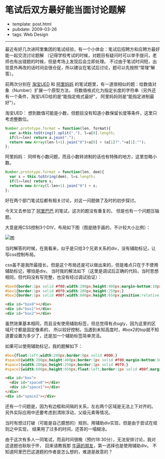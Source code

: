 
# 笔试后双方最好能当面讨论题解

- template: post.html
- pubdate: 2009-03-26
- tags: Web Design

----

最近有好几次进阿里集团的笔试经验，有一个小体会：笔试后招聘方和应聘方最好能一起交流讨论题解
（记得学校考试的时候，对题目有疑问时可以举手提问，老师也有出错题的时候，但是考场上发现后会立即处理。
不过由于笔试时间短，出现意外再改的话时间会很仓促，所以建议在笔试后讨论，题可以先按照“常理”解答）。

前两次分别在 [淘宝UED](http://ued.taobao.com/) 和 [阿里妈妈](http://www.alimama.com/)
的笔试题里，有一道很相似的题：给数值对象（Number）扩展一个原型方法，
将数值格式化为指定长度的字符串（另外还有一个条件，淘宝UED给的是“能指定格式最好”，
阿里妈妈则是“能指定进制最好”）。

淘宝UED：
想到数值可能是小数，但题目没有知道小数保留长度等条件，这里只考虑整数位。

```js
Number.prototype.format = function(len, format){
  var a=this.toString().split("."), l=a[0].length;
  if(l>=len) return a.join(".");
  return new Array(len-l+1).join("0")+a[0] + (a[1]?"."+a[1]:"");
};
```

阿里妈妈：
同样有小数问题，而且小数转进制的话也有特殊的地方，这里忽略小数。

```js
Number.prototype.format = function(len, dem){
  var s = this.toString(dem), l=s.length;
  if(l>=len) return s;
  return new Array(l-len+1).join("0") + s;
};
```

好在两个部门笔试后都有相关讨论，对这一问题做了及时的初步探讨。

今天又去参加了 [阿里巴巴](http://china.alibaba.com/) 的笔试，这次的题没有重复的，
但是也有一个问题压轴题。

大意是用CSS控制3个DIV，布局如下图（图是随手画的，不计较大小比例）：

![图](http://3.bp.blogspot.com/_POl6bUDELqY/ScpP_IbKQOI/AAAAAAAAH94/2CpARReFJww/s320/Alibaba-CSS.jpg)

当时解答的时候，在我看来，似乎是只给3个兄弟关系的div，没有辅助标记，让写css控制布局。

css虽不是我所最擅长，但是这个布局还是可以做出来的，但是难点只在于不使用辅助标记，哪怕是div。
当时我的解法如下（这里是调试后正确的代码，当时思想相同，但代码没有写完整，也没有经过调试验证）：

```css
#box0{border:1px solid #f00;width:200px;height:400px;margin-bottom:10px;}
#box1{border:1px solid #0f0;width:200px;height:250px;}
#box2{border:1px solid #00f;width:600px;height:650px;position:relative;top:-664px;left:210px;}
```

```html
<div id="box0"></div>
<div id="box1"></div>
<div id="box2"></div>
```

虽然效果基本相同，而且没有使用辅助标签，但总觉得有点ugly，因为这里的区域尺寸都是固定像素的，
所以较好控制，当遇到未知高度时，#box2的top就不知道要设置为多少了，还是加一个辅助标签简单灵活。

如果可以使用辅助标记，我的题解如下：

```css
#box{float:left;width:200px;border:0px solid #000;}
#space0{width:200px;height:400px;border:1px solid #f00;margin-bottom:10px;}
#space1{width:200px;height:250px;border:1px solid #0f0;}
#space2{width:600px;height:650px;float:left;border:1px solid #00f;margin-left:10px;}
```

```html
<div id="box">
  <div id="space0"></div>
  <div id="space1"></div>
</div>
<div id="space2"></div>
```

还有一个问题是，因为有边框和间隔的关系，左右两个区域是无法上下对齐的。
另外实际应用中还要考虑到清除浮动，父级元素等情况。

当时有想过打破（可能是自己臆想的）规则，用辅助div实现，但是由于尝试在规则之中实现，
结果用了过多的时间，还答的一塌糊涂。

由于这次有多人一同笔试，而且时间很晚（预约18:30分），无法安排讨论，我对这道题也耿耿于怀，
回来请教我那 [牛逼的朋友](http://www.hxblog.net/)，第一选择也是使用辅助div。
不知道阿里巴巴这道题的作者是怎么想的，难道是故意的？
